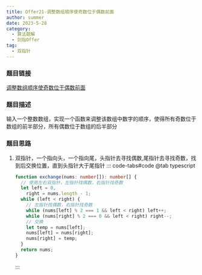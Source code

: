 ```yaml
---
title: Offer21-调整数组顺序使奇数位于偶数前面
author: summer
date: 2023-5-28
category:
  - 算法题解
  - 剑指Offer
tag:
  - 双指针
---
```


### 题目链接

[调整数组顺序使奇数位于偶数前面](https://leetcode.cn/problems/diao-zheng-shu-zu-shun-xu-shi-qi-shu-wei-yu-ou-shu-qian-mian-lcof/?envType=study-plan-v2&envId=coding-interviews)

### 题目描述

输入一个整数数组，实现一个函数来调整该数组中数字的顺序，使得所有奇数位于数组的前半部分，所有偶数位于数组的后半部分

### 题目思路

1. 双指针，一个指向头，一个指向尾，头指针去寻找偶数,尾指针去寻找奇数，找到后交换位置，直到头指针大于尾指针
   ::: code-tabs#code
   @tab typescript
   ```typescript
   function exchange(nums: number[]): number[] {
     // 使用左右双指针，左指针找偶数，右指针找奇数
     let left = 0,
       right = nums.length - 1;
     while (left < right) {
       // 左指针找偶数，右指针找奇数
       while (nums[left] % 2 === 1 && left < right) left++;
       while (nums[right] % 2 === 0 && left < right) right--;
       // 交换
       let temp = nums[left];
       nums[left] = nums[right];
       nums[right] = temp;
     }
     return nums;
   }
   ```
   :::
